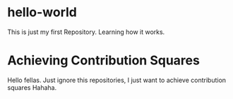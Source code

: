 # hello-world
This is just my first Repository. Learning how it works.

# Achieving Contribution Squares
Hello fellas. Just ignore this repositories, I just want to achieve contribution squares Hahaha.
